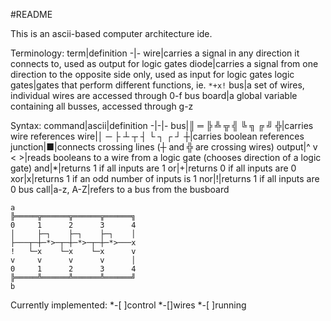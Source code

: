 #README

This is an ascii-based computer architecture ide.

Terminology:
term|definition
-|-
wire|carries a signal in any direction it connects to, used as output for logic gates
diode|carries a signal from one direction to the opposite side only, used as input for logic gates
logic gates|gates that perform different functions, ie. `*+x!`
bus|a set of wires, individual wires are accessed through 0-f
bus board|a global variable containing all busses, accessed through g-z

Syntax:
command|ascii|definition
-|-|-
bus|║ ═ ╠ ╩ ╦ ╣ ╚ ╗ ╔ ╝ ╬|carries wire references
wire|│ ─ ├ ┴ ┬ ┤ └ ┐ ┌ ┘ ┼|carries boolean references
junction|■|connects crossing lines (┼ and ╬ are crossing wires)
output|^ v < >|reads booleans to a wire from a logic gate (chooses direction of a logic gate)
and|\*|returns 1 if all inputs are 1
or|+|returns 0 if all inputs are 0 
xor|x|returns 1 if an odd number of inputs is 1
nor|!|returns 1 if all inputs are 0
bus call|a-z, A-Z|refers to a bus from the busboard 

```
a
╠═════╦══════╦══════╦══════╗
0     1      2      3      4
│     ├─┐    ├─┐    ├─┐    │
├───┬─┼─*>─┬─┼─*>─┬─┼─*>───x
!   └─x    └─x    └─x      v
v     v      v      v      │
0     1      2      3      4
╠═════╩══════╩══════╩══════╝
b
```
Currently implemented:
*-[ ]control 
  *-[]wires
*-[ ]running
